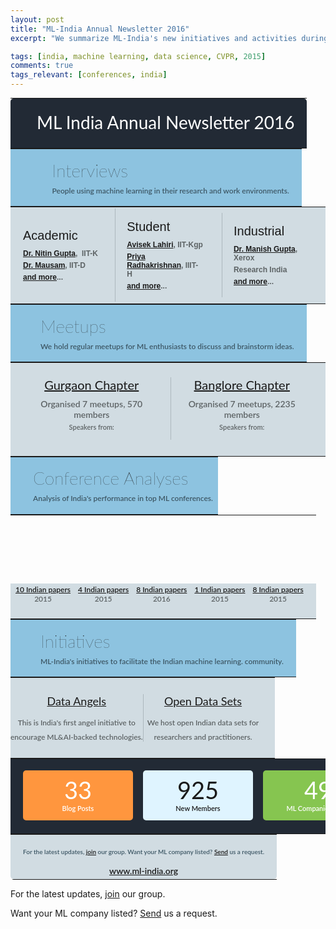 ```yaml
---
layout: post
title: "ML-India Annual Newsletter 2016"
excerpt: "We summarize ML-India's new initiatives and activities during 2016."

tags: [india, machine learning, data science, CVPR, 2015]
comments: true
tags_relevant: [conferences, india]
---
```


<style>
#mlIndia table{
margin:0;
}
</style>
<div id="mlIndia">
                <table border="0" cellspacing="0" width="600px" style="font-family: Lato, Helvetica, sans-serif"> 			<tbody><tr> 				</tr></tbody></table><table border="0" cellspacing="0" width="600px" style="font-family: Lato, Helvetica, sans-serif"> 					<tbody><tr style="height: 80px; color: white; border-top-left-radius: 5px; border-top-right-radius: 5px; background-color: #222a35"> 						<td style="padding-left: 20px; border-top-left-radius: 5px"><img src="https://s3.amazonaws.com/myamcatimages/img/logo.png" alt="" /></td> 						<td style="font-size: 28px; padding-right: 20px; text-align: right; border-top-right-radius: 5px;"><p style="    margin: 0 !important;">ML India Annual Newsletter 2016</p></td> 					</tr> 				</tbody></table>			 			 			 			 			 			 					<table border="0" cellspacing="0" width="600px" style="font-family: Lato, Helvetica, sans-serif"> 							<tbody><tr style="height: 92px; background-color: #8dc3e0"> 								<td style="padding-left: 20px; width: 10%"><img src="https://s3.amazonaws.com/myamcatimages/img/1.png" alt="" /></td> 								<td style="padding: 0px 20px">									<p style="font-size: 28px; margin: 0px; font-weight: 100">Interviews</p>									<p style="margin: 8px 0px 0px; font-size: 12px; font-weight: 600; color: #3d5765">People using machine learning in their research and work environments. 								</p></td> 							</tr> 					</tbody></table>			 		 		 		 		 			 					<table border="0" cellspacing="0" width="600px" style="font-family: Lato, Helvetica, sans-serif"> 						<tbody><tr style="height: 150px; background-color: #d1dce2"> 							<td style="width: 32%; padding-left: 20px; font-family: arial; font-size: 12px; font-weight: 600">								<p style="margin: 0px; font-size: 20px; font-family: arial; font-weight: 100">Academic</p>								<p style="margin: 10px 0px 0px; color: #5d6365"><a href="http://ml-india.org/ml-india-interview-nitin-gupta/">Dr. Nitin Gupta</a>, &nbsp;IIT-K</p>								<p style="margin: 5px 0px 0px; color: #5d6365"><a href="http://ml-india.org/ml-india-interview-prof-mausam/">Dr. Mausam</a>, IIT-D</p>								<p style="margin: 5px 0px 0px; color: #5d6365"><a href="http://ml-india.org/">and more</a>...</p>							</td> 							<td style="font-family: arial; font-size: 12px; font-weight: 600">								<div style="border-left: 1px solid #acb7bd; padding: 18px">								<p style="margin: 0px; font-size: 20px; font-family: arial; font-weight: 100">Student</p>								<p style="margin: 10px 0px 0px; color: #5d6365"><a href="http://ml-india.org/ml-india-interview-avisek-lahiri/">Avisek Lahiri</a>, IIT-Kgp</p>								<p style="margin: 5px 0px 0px; color: #5d6365"><a href="http://ml-india.org/ml-india-interview-priya-radhakrishnan/">Priya Radhakrishnan</a>, IIIT-H</p>								<p style="margin: 5px 0px 0px; color: #5d6365"><a href="http://ml-india.org/">and more</a>...</p>								</div>							</td> 							<td style="padding-right: 20px; font-family: arial; font-size: 12px; font-weight: 600">								<div style="border-left: 1px solid #acb7bd; padding: 18px">								<p style="margin: 0px; font-size: 20px; font-family: arial; font-weight: 100">Industrial</p>								<p style="margin: 10px 0px 0px; color: #5d6365"><a href="http://ml-india.org/ml-india-interview-manish-gupta/">Dr. Manish Gupta</a>, Xerox</p>								<p style="margin: 5px 0px 0px; color: #5d6365">Research India</p>								<p style="margin: 5px 0px 0px; color: #5d6365"><a href="http://ml-india.org/">and more</a>...</p>								</div>							</td> 						</tr> 					</tbody></table>			 			 			 			 			 				<table border="0" cellspacing="0" width="600px" style="font-family: Lato, Helvetica, sans-serif"> 						<tbody><tr style="height: 92px; background-color: #8dc3e0"> 							<td style="padding-left: 20px"><img src="https://s3.amazonaws.com/myamcatimages/img/2.png" alt="" /></td> 							<td style="padding: 0px 20px">								<p style="font-size: 28px; margin: 0px; font-weight: 100">Meetups</p>								<p style="margin: 8px 0px 0px; font-size: 12px; font-weight: 600; color: #3d5765">We hold regular meetups for ML enthusiasts to discuss and brainstorm ideas.</p>							</td> 						</tr> 				</tbody></table>			 			 			 				<table border="0" cellspacing="0" width="600px" style="font-family: Lato, Helvetica, sans-serif"> 						<tbody><tr style="height: 150px; background-color: #d1dce2"> 							<td style="padding-left: 20px; text-align: center">								<p style="margin: 0px; font-size: 20px"><a href="https://www.meetup.com/Machine-Learning-India-Gurgaon/">Gurgaon Chapter</a></p>								<p style="margin: 10px 0px 0px; font-size: 14px; color: #5d6365; font-weight: 600">Organised 7 meetups, 570 members</p>								<p style="margin: 5px 0px 14px; font-size: 11px; font-weight: 600; color: #5d6365">Speakers from:</p>								<p style="margin: 0px"><img src="https://s3.amazonaws.com/myamcatimages/img/s1.png" alt="" /></p>							</td> 							<td style="padding-right: 20px; text-align: center">								<div style="border-left: 1px solid #acb7bd">								<p style="margin: 0px; font-size: 20px"><a href="https://www.meetup.com/Machine-Learning-India-Bangalore/">Banglore Chapter</a></p>								<p style="margin: 10px 0px 0px; font-size: 14px; color: #5d6365; font-weight: 600">Organised 7 meetups, 2235 members</p>								<p style="margin: 5px 0px 14px; font-size: 11px; font-weight: 600; color: #5d6365">Speakers from:</p>								<p style="margin: 0px"><img src="https://s3.amazonaws.com/myamcatimages/img/s2.png" alt="" /></p>								</div>							</td> 						</tr> 				</tbody></table>			 			 			 			 			 				<table border="0" cellspacing="0" width="600px" style="font-family: Lato, Helvetica, sans-serif"> 						<tbody><tr style="height: 92px; background-color: #8dc3e0"> 							<td style="padding-left: 20px"><img src="https://s3.amazonaws.com/myamcatimages/img/3.png" alt="" /></td> 							<td>								<p style="font-size: 28px; margin: 0px; font-weight: 100">Conference Analyses</p>								<p style="margin: 8px 0px 0px; font-size: 12px; font-weight: 600; color: #3d5765">Analysis of India's performance in top ML conferences.</p>							</td> 						</tr> 				</tbody></table>			 			 			 			 				<table border="0" cellspacing="0" width="600px" style="font-family: Lato, Helvetica, sans-serif"> 						<tbody><tr> 							<td colspan="5" style="height: 110px" background="https://s3.amazonaws.com/myamcatimages/img/conference.png">								 								 							</td> 						</tr> 						 						<tr style="background-color: #d1dce2"> 							<td style="padding-bottom: 24px; padding-left: 8px; font-size: 12px; font-weight: 600; color: #5d6365; text-align: center">								 								<p style="margin: 0px"><a href="http://ml-india.org/ml-india-nips-conference-2016-highlights/">10 Indian papers</a></p>								<p style="margin: 0px">2015</p>							</td> 							<td style="padding-bottom: 24px; font-size: 12px; font-weight: 600; color: #5d6365; text-align: center">								 								<p style="margin: 0px"><a href="http://ml-india.org/ml-india-stand-cvpr-2015/">4 Indian papers</a></p>								<p style="margin: 0px">2015</p>							</td> 							<td style="padding-bottom: 24px; font-size: 12px; font-weight: 600; color: #5d6365; text-align: center">								 								<p style="margin: 0px"><a href="http://ml-india.org/ml-india-stand-in-kdd-2016/">8 Indian papers</a></p>								<p style="margin: 0px">2016</p>							</td> 							<td style="padding-bottom: 24px; font-size: 12px; font-weight: 600; color: #5d6365; text-align: center">								 								<p style="margin: 0px"><a href="http://ml-india.org/india-ml-conf-2015/">1 Indian papers</a></p>								<p style="margin: 0px">2015</p>							</td> 							<td style="padding-bottom: 24px; padding-right: 20px; font-size: 12px; font-weight: 600; color: #5d6365; text-align: center">								 								<p style="margin: 0px"><a href="http://ml-india.org/india-ml-conf-2015/">8 Indian papers</a></p>								<p style="margin: 0px">2015</p>							</td> 						</tr> 				</tbody></table>			 			 			 			 				<table border="0" cellspacing="0" width="600px" style="font-family: Lato, Helvetica, sans-serif"> 						<tbody><tr style="height: 92px; background-color: #8dc3e0"> 							<td style="padding-left: 20px"><img src="https://s3.amazonaws.com/myamcatimages/img/4.png" alt="" /></td> 							<td style="padding: 0px 20px">								<p style="font-size: 28px; margin: 0px; font-weight: 100">Initiatives</p>								<p style="margin: 8px 0px 0px; font-size: 12px; font-weight: 600; color: #3d5765">ML-India's initiatives to facilitate the Indian machine learning. community.</p>							</td> 						</tr> 				</tbody></table>			 			 			 				<table border="0" cellspacing="0" width="600px" style="font-family: Lato, Helvetica, sans-serif"> 						<tbody><tr style="background-color: #d1dce2"> 							<td style="padding: 26px 0px; text-align: center; width: 50%">								<p style="margin: 0px 0px 16px; font-size: 18px"><a href="http://ml-india.org/data-angels/" target="_blank">Data Angels</a></p>								<p style="margin: 0px; font-size: 12px; font-weight: 600; color: #5d6365">This is India's first angel initiative to</p>								<p style="margin: 8px 0px 0px; font-size: 12px; font-weight: 600; color: #5d6365">encourage ML&amp;AI-backed technologies.</p>							</td> 							<td style="padding: 26px 20px 26px 0px; text-align: center">								<div style="border-left: 1px solid #acb7bd">								<p style="margin: 0px 0px 16px; font-size: 18px"><a href="http://ml-india.org/datasets/" target="_blank">Open Data Sets</a></p>								<p style="margin: 0px; font-size: 12px; font-weight: 600; color: #5d6365">We host open Indian data sets for</p>								<p style="margin: 8px 0px 0px; font-size: 12px; font-weight: 600; color: #5d6365">researchers and practitioners.</p>								</div>							</td> 						</tr> 				</tbody></table>			 			 			 			 				<table border="0" cellspacing="0" width="600px" style="font-family: Lato, Helvetica, sans-serif"> 						<tbody><tr style="text-align: center; height: 120px; background-color: #222a35"> 							 							<td style="padding-left: 20px">								<div style="color: white; width: 176px; height: 80px; margin: auto; border-radius: 5px; background-color: #ff963e">									<p style="margin: 0px; font-size: 38px; padding-top: 8px">33</p>									<p style="font-size: 11px; font-weight: 600; margin: 0px">Blog Posts</p>								</div>							</td> 							<td>								<div style="width: 176px; height: 80px; margin: auto; border-radius: 5px; background-color: #dff4ff">									<p style="margin: 0px; font-size: 38px; padding-top: 8px">925</p>									<p style="font-size: 11px; font-weight: 600; margin: 0px">New Members</p>								</div>							</td> 							<td style="padding-right: 20px">								<div style="color: white; width: 176px; height: 80px; margin: auto; border-radius: 5px; background-color: #86c550">									<p style="margin: 0px; font-size: 38px; padding-top: 8px">49</p>									<p style="font-size: 11px; font-weight: 600; margin: 0px">ML Companies listed</p>								</div>							</td> 						</tr> 				</tbody></table>			 			 			 				<table border="0" cellspacing="0" width="600px" style="font-family: Lato, Helvetica, sans-serif; border-bottom-left-radius: 5px; border-bottom-right-radius: 5px"> 						<tbody><tr style="border-bottom-left-radius: 5px; border-bottom-right-radius: 5px; background-color: #d1dce2"> 							<td style="text-align: center; border-bottom-left-radius: 5px; border-bottom-right-radius: 5px; padding: 5px 20px; font-weight: 600; color: #3d5765"><p><font size="1">For the latest updates,&nbsp;<a href="https://groups.google.com/forum/#!forum/ml-india">join</a>&nbsp;our group. Want your ML company listed?&nbsp;<a href="https://github.com/harshnisar/ml-india">Send</a>&nbsp;us a request.</font></p><p style="margin:0;font-size: 14px"><a href="http://ml-india.org/" target="_blank">www.ml-india.org</a></p></td> 						</tr> 				</tbody></table>
</div>


For the latest updates, [join](https://groups.google.com/forum/#!forum/ml-india) our group. 

Want your ML company listed? [Send](https://github.com/harshnisar/ml-india) us a request.
